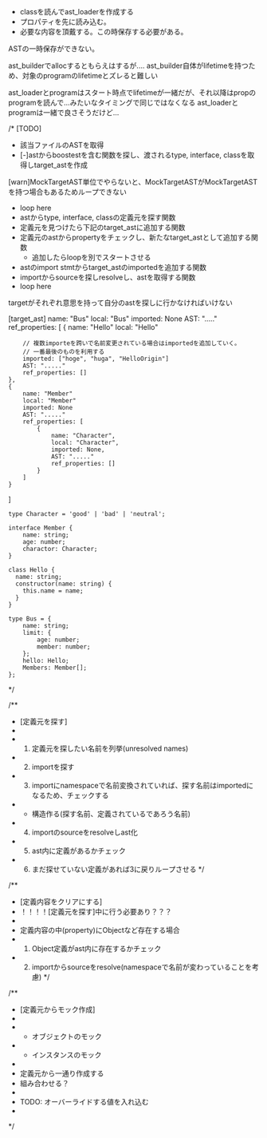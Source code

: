 - classを読んでast_loaderを作成する
- プロパティを先に読み込む。
- 必要な内容を頂戴する。この時保存する必要がある。


ASTの一時保存ができない。

ast_builderでallocするともらえはするが....
ast_builder自体がlifetimeを持つため、対象のprogramのlifetimeとズレると難しい

ast_loaderとprogramはスタート時点でlifetimeが一緒だが、それ以降はpropのprogramを読んで...みたいなタイミングで同じではなくなる
ast_loaderとprogramは一緒で良さそうだけど...











/*
[TODO]

- 該当ファイルのASTを取得
- [-]astからboostestを含む関数を探し、渡されるtype, interface, classを取得しtarget_astを作成

[warn]MockTargetAST単位でやらないと、MockTargetASTがMockTargetASTを持つ場合もあるためループできない

- loop here
- astからtype, interface, classの定義元を探す関数
- 定義元を見つけたら下記のtarget_astに追加する関数
- 定義元のastからpropertyをチェックし、新たなtarget_astとして追加する関数
  - 追加したらloopを別でスタートさせる
- astのimport stmtからtarget_astのimportedを追加する関数
- importからsourceを探しresolveし、astを取得する関数
- loop here

targetがそれぞれ意思を持って自分のastを探しに行かなければいけない

[target_ast]
name: "Bus"
local: "Bus"
imported: None
AST: "....."
ref_properties: [
    {
        name: "Hello"
        local: "Hello"

        // 複数importeを跨いで名前変更されている場合はimportedを追加していく。
        // 一番最後のものを利用する
        imported: ["hoge", "huga", "HelloOrigin"]
        AST: "....."
        ref_properties: []
    },
    {
        name: "Member"
        local: "Member"
        imported: None
        AST: "....."
        ref_properties: [
            {
                name: "Character",
                local: "Character",
                imported: None,
                AST: "....."
                ref_properties: []
            }
        ]
    }
]


```
type Character = 'good' | 'bad' | 'neutral';

interface Member {
    name: string;
    age: number;
    charactor: Character;
}

class Hello {
  name: string;
  constructor(name: string) {
    this.name = name;
  }
}

type Bus = {
    name: string;
    limit: {
        age: number;
        member: number;
    };
    hello: Hello;
    Members: Member[];
};
```


*/

/**
 * [定義元を探す]
 *
 * 1. 定義元を探したい名前を列挙(unresolved names)
 * 2. importを探す
 * 3. importにnamespaceで名前変換されていれば、探す名前はimportedになるため、チェックする
 *   - 構造作る(探す名前、定義されているであろう名前)
 * 4. importのsourceをresolveしast化
 * 5. ast内に定義があるかチェック
 * 6. まだ探せていない定義があれば3に戻りループさせる
 */

/**
 * [定義内容をクリアにする]
 * ！！！！[定義元を探す]中に行う必要あり？？？
 *
 * 定義内容の中(property)にObjectなど存在する場合
 * 1. Object定義がast内に存在するかチェック
 * 2. importからsourceをresolve(namespaceで名前が変わっていることを考慮)
 */

/**
 * [定義元からモック作成]
 *
 * - オブジェクトのモック
 * - インスタンスのモック
 *
 * 定義元から一通り作成する
 * 組み合わせる？
 *
 * TODO: オーバーライドする値を入れ込む
 *
 */
